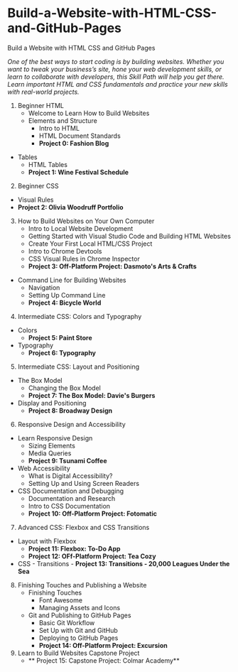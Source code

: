 # Build-a-Website-with-HTML-CSS-and-GitHub-Pages
Build a Website with HTML CSS and GitHub Pages

*One of the best ways to start coding is by building websites. Whether you want to tweak your business’s site, hone your web development skills, or learn to collaborate with developers, this Skill Path will help you get there. Learn important HTML and CSS fundamentals and practice your new skills with real-world projects.*

 1. Beginner HTML
    - Welcome to Learn How to Build Websites
    - Elements and Structure
      - Intro to HTML
      - HTML Document Standards
      - **Project 0: Fashion Blog**
  - Tables
      - HTML Tables
      - **Project 1: Wine Festival Schedule**
 2. Beginner CSS
  - Visual Rules
  - **Project 2: Olivia Woodruff Portfolio**
 3. How to Build Websites on Your Own Computer
      - Intro to Local Website Development
      - Getting Started with Visual Studio Code and Building HTML Websites
      - Create Your First Local HTML/CSS Project
      - Intro to Chrome Devtools
      - CSS Visual Rules in Chrome Inspector
      - **Project 3: Off-Platform Project: Dasmoto's Arts & Crafts**
  - Command Line for Building Websites
      - Navigation
      - Setting Up Command Line
      - **Project 4: Bicycle World**
4. Intermediate CSS: Colors and Typography
  - Colors
      - **Project 5: Paint Store**
  - Typography
      - **Project 6: Typography**
5. Intermediate CSS: Layout and Positioning
  - The Box Model
      - Changing the Box Model
      - **Project 7: The Box Model: Davie's Burgers**
  - Display and Positioning
      - **Project 8: Broadway Design** 
6. Responsive Design and Accessibility
  - Learn Responsive Design
      - Sizing Elements
      - Media Queries
      - **Project 9: Tsunami Coffee**
  - Web Accessibility
      - What is Digital Accessibility?
      - Setting Up and Using Screen Readers
  - CSS Documentation and Debugging
      - Documentation and Research
      - Intro to CSS Documentation
      - **Project 10: Off-Platform Project: Fotomatic**
7. Advanced CSS: Flexbox and CSS Transitions
  - Layout with Flexbox
      - **Project 11: Flexbox: To-Do App**
      - **Project 12: OFf-Platform Project: Tea Cozy**
- CSS - Transitions
      - **Project 13: Transitions - 20,000 Leagues Under the Sea**
8. Finishing Touches and Publishing a Website
    - Finishing Touches
        - Font Awesome
        - Managing Assets and Icons
    - Git and Publishing to GitHub Pages
        - Basic Git Workflow
        - Set Up with Git and GitHub
        - Deploying to GitHub Pages
        - **Project 14: Off-Platform Project: Excursion**
9. Learn to Build Websites Capstone Project
    - ** Project 15: Capstone Project: Colmar Academy** 
